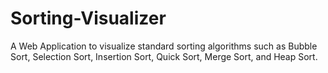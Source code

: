 # Sorting-Visualizer

A Web Application to visualize standard sorting algorithms such as Bubble Sort, Selection Sort, Insertion Sort, Quick Sort, Merge Sort, and Heap Sort.
